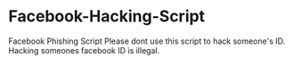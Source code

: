 # Facebook-Hacking-Script
Facebook Phishing Script Please dont use this script to hack someone's ID.
Hacking someones facebook ID is illegal.
